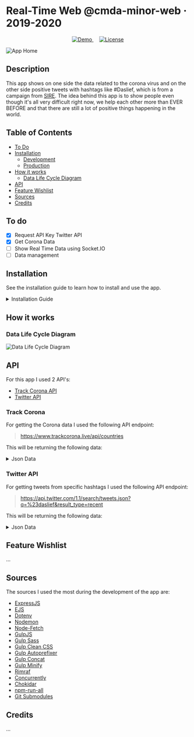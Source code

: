# Real-Time Web @cmda-minor-web · 2019-2020

<p align="center">
  <a href="https://marjolein-real-time-web-1920.herokuapp.com/">
    <img src="https://img.shields.io/badge/demo-LIVE-brightgreen.svg?style=flat-square" alt="Demo">
  </a>
  &nbsp;&nbsp;&nbsp;
  <a href="https://github.com/MarjoleinAardewijn/real-time-web-1920/blob/master/LICENSE.txt">
    <img src="https://img.shields.io/badge/license-MIT-brightgreen.svg?style=flat-square" alt="License">
  </a>
</p>

![App Home](https://user-images.githubusercontent.com/23479038/79788275-b1acd780-8348-11ea-82ba-8c18d691c9ca.png "App Home")

## Description

This app shows on one side the data related to the corona virus and on the other side positive tweets with hashtags like #Daslief, which is from a campaign from [SIRE](https://sire.nl/campagne-overzicht/jaren/20/items).
The idea behind this app is to show people even though it's all very difficult right now, we help each other more than EVER BEFORE and that there are still a lot of positive things happening in the world.

## Table of Contents

* [To Do](#To-do)
* [Installation](#Installation)
  * [Development](#Development)
  * [Production](#Production)
* [How it works](#How-it-works)
  * [Data Life Cycle Diagram](#Data-Life-Cycle-Diagram)
* [API](#Api)
* [Feature Wishlist](#Feature-Wishlist)
* [Sources](#Sources)
* [Credits](#Credits)

## To do

- [x] Request API Key Twitter API
- [x] Get Corona Data
- [ ] Show Real Time Data using Socket.IO
- [ ] Data management

## Installation

See the installation guide to learn how to install and use the app.

<details>
    <summary>Installation Guide</summary>

Go via the terminal to the folder you want the project to be placed:

```
    cd Path/To/Folder
```

Clone the repository (and submodules) and go to the project folder:

```
    git clone --recurse-submodules https://github.com/MarjoleinAardewijn/real-time-web-1920.git && cd real-time-web-1920
```

After cloning the project go to the docs folder:

```
    cd docs
```

Install npm:

```
    npm init
```

Install all the dependencies:

```
    npm install
```

### Development

When in development, run the following command to watch the changes:

```
    npm run dev:watch
```

In you browser. go to:

```
   localhost:5000 
```

### Production

When the app the finished use Heroku to deploy it.

First, login to Heroku:
```
    heroku login
```

Deploy the app by creating a new domain on Heroku. Heroku generates a random name for your app.
```
    heroku create
```

Clone the repository:
```
    heroku git:remote -a name-of-the-app
```

Push master branch to Heroku:
```
    git add .
    git commit -m "Heroku"
    git push heroku master
```

Open the app in your browser to check if everything went well:
```
    heroku open
```

To see the logs when something went wrong, run the following command:
```
    heroku logs --tail
```
</details>

## How it works
### Data Life Cycle Diagram

![Data Life Cycle Diagram](https://user-images.githubusercontent.com/23479038/79784432-83c49480-8342-11ea-8a30-4a9070e67392.jpg "Data Life Cycle Diagram")

## API

For this app I used 2 API's:
- [Track Corona API](https://www.trackcorona.live/)
- [Twitter API](https://www.npmjs.com/package/twitter)

### Track Corona

For getting the Corona data I used the following API endpoint:

> https://www.trackcorona.live/api/countries

This will be returning the following data:

<details>
  <summary>Json Data</summary>

```json
{ code: 200,
   data:
    [ { location: 'Spain',
        country_code: 'es',
        latitude: 40.463667,
        longitude: -3.74922,
        confirmed: 200210,
        dead: 20852,
        recovered: 80587,
        updated: '2020-04-20 18:00:12.333812+00:00' },
      { location: 'Iran',
        country_code: 'ir',
        latitude: 32.427908,
        longitude: 53.688046,
        confirmed: 83505,
        dead: 5209,
        recovered: 59273,
        updated: '2020-04-20 18:00:12.742096+00:00' },
      { location: 'Madagascar',
        country_code: 'mg',
        latitude: -18.766947,
        longitude: 46.869107,
        confirmed: 121,
        dead: 0,
        recovered: 41,
        updated: '2020-04-20 18:00:20.943783+00:00' },
      { location: 'Qatar',
        country_code: 'qa',
        latitude: 25.354826,
        longitude: 51.183884,
        confirmed: 6015,
        dead: 9,
        recovered: 555,
        updated: '2020-04-20 18:00:14.742716+00:00' },
      ...
    ]
}
```
</details>

### Twitter API

For getting tweets from specific hashtags I used the following API endpoint:

> https://api.twitter.com/1.1/search/tweets.json?q=%23daslief&result_type=recent

This will be returning the following data:

<details>
  <summary>Json Data</summary>

```json
{
	"results": [
		{
			"created_at": "Fri Nov 02 17:18:31 +0000 2018",
			"id": 1058408022936977409,
			"id_str": "1058408022936977409",
			"text": "RT @harmophone: \"The innovative crowdsourcing that the Tagboard, Twitter and TEGNA collaboration enables is surfacing locally relevant conv…",
			"source": "<a href=\"http:\/\/twitter.com\" rel=\"nofollow\">Twitter Web Client<\/a>",
			"truncated": false,
			"in_reply_to_status_id": null,
			"in_reply_to_status_id_str": null,
			"in_reply_to_user_id": null,
			"in_reply_to_user_id_str": null,
			"in_reply_to_screen_name": null,
			"user": {
				"id": 2244994945,
				"id_str": "2244994945",
				"name": "Twitter Dev",
				"screen_name": "TwitterDev",
				"location": "Internet",
				"url": "https:\/\/developer.twitter.com\/",
				"description": "Your official source for Twitter Platform news, updates & events. Need technical help? Visit https:\/\/twittercommunity.com\/ ⌨️ #TapIntoTwitter",
				"translator_type": "null",
				"protected": false,
				"verified": true,
				"followers_count": 503828,
				"friends_count": 1477,
				"listed_count": 1437,
				"favourites_count": 2199,
				"statuses_count": 3380,
				"created_at": "Sat Dec 14 04:35:55 +0000 2013",
				"utc_offset": null,
				"time_zone": null,
				"geo_enabled": true,
				"lang": "en",
				"contributors_enabled": false,
				"is_translator": false,
				"profile_background_color": "null",
				"profile_background_image_url": "null",
				"profile_background_image_url_https": "null",
				"profile_background_tile": null,
				"profile_link_color": "null",
				"profile_sidebar_border_color": "null",
				"profile_sidebar_fill_color": "null",
				"profile_text_color": "null",
				"profile_use_background_image": null,
				"profile_image_url": "null",
				"profile_image_url_https": "https:\/\/pbs.twimg.com\/profile_images\/880136122604507136\/xHrnqf1T_normal.jpg",
				"profile_banner_url": "https:\/\/pbs.twimg.com\/profile_banners\/2244994945\/1498675817",
				"default_profile": false,
				"default_profile_image": false,
				"following": null,
				"follow_request_sent": null,
				"notifications": null
			},
			"geo": null,
			"coordinates": null,
			"place": null,
			"contributors": null,
			"retweeted_status": {
				"created_at": "Tue Oct 30 21:30:25 +0000 2018",
				"id": 1057384253116289025,
				"id_str": "1057384253116289025",
				"text": "\"The innovative crowdsourcing that the Tagboard, Twitter and TEGNA collaboration enables is surfacing locally relev… https:\/\/t.co\/w46U5TRTzQ",
				"source": "<a href=\"http:\/\/twitter.com\" rel=\"nofollow\">Twitter Web Client<\/a>",
				"truncated": true,
				"in_reply_to_status_id": null,
				"in_reply_to_status_id_str": null,
				"in_reply_to_user_id": null,
				"in_reply_to_user_id_str": null,
				"in_reply_to_screen_name": null,
				"user": {
					"id": 175187944,
					"id_str": "175187944",
					"name": "Tyler Singletary",
					"screen_name": "harmophone",
					"location": "San Francisco, CA",
					"url": "http:\/\/medium.com\/@harmophone",
					"description": "SVP Product at @Tagboard. Did some Data, biz, and product @Klout & for @LithiumTech; @BBI board member; @Insightpool advisor. World's worst whiteboarder.",
					"translator_type": "null",
					"protected": false,
					"verified": false,
					"followers_count": 1982,
					"friends_count": 1877,
					"listed_count": 245,
					"favourites_count": 23743,
					"statuses_count": 12708,
					"created_at": "Thu Aug 05 22:59:29 +0000 2010",
					"utc_offset": null,
					"time_zone": null,
					"geo_enabled": false,
					"lang": "en",
					"contributors_enabled": false,
					"is_translator": false,
					"profile_background_color": "null",
					"profile_background_image_url": "null",
					"profile_background_image_url_https": "null",
					"profile_background_tile": null,
					"profile_link_color": "null",
					"profile_sidebar_border_color": "null",
					"profile_sidebar_fill_color": "null",
					"profile_text_color": "null",
					"profile_use_background_image": null,
					"profile_image_url": "null",
					"profile_image_url_https": "https:\/\/pbs.twimg.com\/profile_images\/719985428632240128\/WYFHcK-m_normal.jpg",
					"profile_banner_url": "https:\/\/pbs.twimg.com\/profile_banners\/175187944\/1398653841",
					"default_profile": false,
					"default_profile_image": false,
					"following": null,
					"follow_request_sent": null,
					"notifications": null
				},
				"geo": null,
				"coordinates": null,
				"place": null,
				"contributors": null,
				"is_quote_status": false,
				"extended_tweet": {
					"full_text": "\"The innovative crowdsourcing that the Tagboard, Twitter and TEGNA collaboration enables is surfacing locally relevant conversations in real-time and enabling voters to ask questions during debates,”  -- @adamostrow, @TEGNA\nLearn More: https:\/\/t.co\/ivAFtanfje",
					"display_text_range": [
						0,
						259
					],
					"entities": {
						"hashtags": [],
						"urls": [
							{
								"url": "https:\/\/t.co\/ivAFtanfje",
								"expanded_url": "https:\/\/blog.tagboard.com\/twitter-and-tagboard-collaborate-to-bring-best-election-content-to-news-outlets-with-tagboard-e85fc864bcf4",
								"display_url": "blog.tagboard.com\/twitter-and-ta…",
								"unwound": {
									"url": "https:\/\/blog.tagboard.com\/twitter-and-tagboard-collaborate-to-bring-best-election-content-to-news-outlets-with-tagboard-e85fc864bcf4",
									"status": 200,
									"title": "Twitter and Tagboard Collaborate to Bring Best Election Content to News Outlets With Tagboard…",
									"description": "By Tyler Singletary, Head of Product, Tagboard"
								},
								"indices": [
									236,
									259
								]
							}
						],
						"user_mentions": [
							{
								"screen_name": "adamostrow",
								"name": "Adam Ostrow",
								"id": 5695942,
								"id_str": "5695942",
								"indices": [
									204,
									215
								]
							},
							{
								"screen_name": "TEGNA",
								"name": "TEGNA",
								"id": 34123003,
								"id_str": "34123003",
								"indices": [
									217,
									223
								]
							}
						],
						"symbols": []
					}
				},
				"quote_count": 0,
				"reply_count": 1,
				"retweet_count": 6,
				"favorite_count": 19,
				"entities": {
					"hashtags": [],
					"urls": [
						{
							"url": "https:\/\/t.co\/w46U5TRTzQ",
							"expanded_url": "https:\/\/twitter.com\/i\/web\/status\/1057384253116289025",
							"display_url": "twitter.com\/i\/web\/status\/1…",
							"indices": [
								117,
								140
							]
						}
					],
					"user_mentions": [],
					"symbols": []
				},
				"favorited": false,
				"retweeted": false,
				"possibly_sensitive": false,
				"filter_level": "low",
				"lang": "en"
			},
			"is_quote_status": false,
			"quote_count": 0,
			"reply_count": 0,
			"retweet_count": 0,
			"favorite_count": 0,
			"entities": {
				"hashtags": [],
				"urls": [],
				"user_mentions": [
					{
						"screen_name": "harmophone",
						"name": "Tyler Singletary",
						"id": 175187944,
						"id_str": "175187944",
						"indices": [
							3,
							14
						]
					}
				],
				"symbols": []
			},
			"favorited": false,
			"retweeted": false,
			"filter_level": "low",
			"lang": "en",
			"matching_rules": [
				{
					"tag": null
				}
			]
		}
	],
	"requestParameters": {
		"maxResults": 100,
		"fromDate": "201811010000",
		"toDate": "201811060000"
	}
}
```
</details>

## Feature Wishlist

...

## Sources

The sources I used the most during the development of the app are:
- [ExpressJS](https://expressjs.com/)
- [EJS](https://ejs.co/)
- [Dotenv](https://www.npmjs.com/package/dotenv)
- [Nodemon](https://nodemon.io/)
- [Node-Fetch](https://www.npmjs.com/package/node-fetch)
- [GulpJS](https://gulpjs.com/docs/en/getting-started/quick-start)
- [Gulp Sass](https://www.npmjs.com/package/gulp-sass)
- [Gulp Clean CSS](https://www.npmjs.com/package/gulp-clean-css)
- [Gulp Autoprefixer](https://www.npmjs.com/package/gulp-autoprefixer)
- [Gulp Concat](https://www.npmjs.com/package/gulp-concat)
- [Gulp Minify](https://www.npmjs.com/package/gulp-minify)
- [Rimraf](https://www.npmjs.com/package/rimraf)
- [Concurrently](https://www.npmjs.com/package/concurrently)
- [Chokidar](https://www.npmjs.com/package/chokidar-cli)
- [npm-run-all](https://www.npmjs.com/package/npm-run-all)
- [Git Submodules](https://git-scm.com/book/en/v2/Git-Tools-Submodules)

## Credits

...
